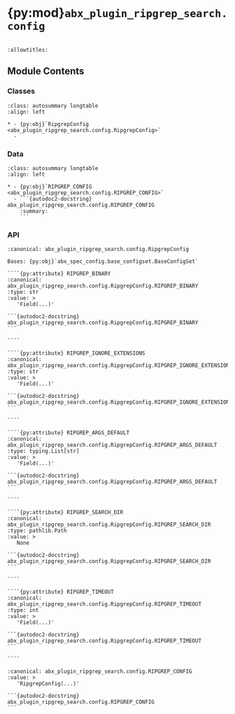 # {py:mod}`abx_plugin_ripgrep_search.config`

```{py:module} abx_plugin_ripgrep_search.config
```

```{autodoc2-docstring} abx_plugin_ripgrep_search.config
:allowtitles:
```

## Module Contents

### Classes

````{list-table}
:class: autosummary longtable
:align: left

* - {py:obj}`RipgrepConfig <abx_plugin_ripgrep_search.config.RipgrepConfig>`
  -
````

### Data

````{list-table}
:class: autosummary longtable
:align: left

* - {py:obj}`RIPGREP_CONFIG <abx_plugin_ripgrep_search.config.RIPGREP_CONFIG>`
  - ```{autodoc2-docstring} abx_plugin_ripgrep_search.config.RIPGREP_CONFIG
    :summary:
    ```
````

### API

`````{py:class} RipgrepConfig(_case_sensitive: bool | None = None, _nested_model_default_partial_update: bool | None = None, _env_prefix: str | None = None, _env_file: pydantic_settings.sources.DotenvType | None = ENV_FILE_SENTINEL, _env_file_encoding: str | None = None, _env_ignore_empty: bool | None = None, _env_nested_delimiter: str | None = None, _env_parse_none_str: str | None = None, _env_parse_enums: bool | None = None, _cli_prog_name: str | None = None, _cli_parse_args: bool | list[str] | tuple[str, ...] | None = None, _cli_settings_source: pydantic_settings.sources.CliSettingsSource[typing.Any] | None = None, _cli_parse_none_str: str | None = None, _cli_hide_none_type: bool | None = None, _cli_avoid_json: bool | None = None, _cli_enforce_required: bool | None = None, _cli_use_class_docs_for_groups: bool | None = None, _cli_exit_on_error: bool | None = None, _cli_prefix: str | None = None, _cli_flag_prefix_char: str | None = None, _cli_implicit_flags: bool | None = None, _cli_ignore_unknown_args: bool | None = None, _secrets_dir: pydantic_settings.sources.PathType | None = None, **values: typing.Any)
:canonical: abx_plugin_ripgrep_search.config.RipgrepConfig

Bases: {py:obj}`abx_spec_config.base_configset.BaseConfigSet`

````{py:attribute} RIPGREP_BINARY
:canonical: abx_plugin_ripgrep_search.config.RipgrepConfig.RIPGREP_BINARY
:type: str
:value: >
   'Field(...)'

```{autodoc2-docstring} abx_plugin_ripgrep_search.config.RipgrepConfig.RIPGREP_BINARY
```

````

````{py:attribute} RIPGREP_IGNORE_EXTENSIONS
:canonical: abx_plugin_ripgrep_search.config.RipgrepConfig.RIPGREP_IGNORE_EXTENSIONS
:type: str
:value: >
   'Field(...)'

```{autodoc2-docstring} abx_plugin_ripgrep_search.config.RipgrepConfig.RIPGREP_IGNORE_EXTENSIONS
```

````

````{py:attribute} RIPGREP_ARGS_DEFAULT
:canonical: abx_plugin_ripgrep_search.config.RipgrepConfig.RIPGREP_ARGS_DEFAULT
:type: typing.List[str]
:value: >
   'Field(...)'

```{autodoc2-docstring} abx_plugin_ripgrep_search.config.RipgrepConfig.RIPGREP_ARGS_DEFAULT
```

````

````{py:attribute} RIPGREP_SEARCH_DIR
:canonical: abx_plugin_ripgrep_search.config.RipgrepConfig.RIPGREP_SEARCH_DIR
:type: pathlib.Path
:value: >
   None

```{autodoc2-docstring} abx_plugin_ripgrep_search.config.RipgrepConfig.RIPGREP_SEARCH_DIR
```

````

````{py:attribute} RIPGREP_TIMEOUT
:canonical: abx_plugin_ripgrep_search.config.RipgrepConfig.RIPGREP_TIMEOUT
:type: int
:value: >
   'Field(...)'

```{autodoc2-docstring} abx_plugin_ripgrep_search.config.RipgrepConfig.RIPGREP_TIMEOUT
```

````

`````

````{py:data} RIPGREP_CONFIG
:canonical: abx_plugin_ripgrep_search.config.RIPGREP_CONFIG
:value: >
   'RipgrepConfig(...)'

```{autodoc2-docstring} abx_plugin_ripgrep_search.config.RIPGREP_CONFIG
```

````
